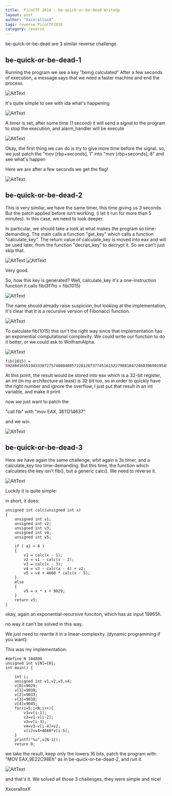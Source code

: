 ```yaml
---
title:  PicoCTF 2018 - be-quick-or-be-dead WriteUp
layout: post
author: "XxcoralloxX"
tags: reverse PicoCTF2018
category: reverse
---
```



be-quick-or-be-dead are 3 similar reverse challenge.


## be-quick-or-be-dead-1

Running the program we see a key "being calculated"
After a few seconds of execution, a message says that we need a faster machine and end the process.

![AltText](https://i.gyazo.com/c799060daf418b4a363301f4822edecc.png)

It's quite simple to see with ida what's happening

![AltText](https://i.gyazo.com/75b4cdc844df1f2652e22f71e597b424.png)

A timer is set, after some time (1 second) it will send a signal to the program to stop the execution, and alarm_handler will be execute

![AltText](https://i.gyazo.com/df55525278df33be4b58d223aedfb899.png)

Okay, the first thing we can do is try to give more time before the signal.
so, we just patch the 
"mov     [rbp+seconds], 1"
into
"mov     [rbp+seconds], 8"
and see what's happen

Here we are after a few seconds we get the flag!

![AltText](https://i.gyazo.com/60d16c53cdbb35dbac9cc9acdbe063d8.png)


## be-quick-or-be-dead-2

This is very similar, we have the same timer, this time giving us 3 seconds.
But the patch applied before isn't working, (i let it run for more than 5 minutes).
In this case, we need to look deeper.

In particular, we should take a look at what makes the program so time-demanding.
The main calls a function "get_key" which calls a function "calculate_key".
The return value of calculate_key is moved into eax and will be used later, from the function "decript_key" to decrypt it.
So we can't just skip that.

![AltText](https://i.gyazo.com/611216b53b6f6359f5f6a7832767bd7a.png)
![AltText](https://i.gyazo.com/0252e7f69f1993d6099449a7f22bde3b.png)

Very good.

So, how this key is generated? 
Well, calculate_key it's a one-instruction function
it calls fib(3f7h) = fib(1015)

![AltText](https://i.gyazo.com/7cda0d666ae795233eec8946bd948a17.png)

The name should already raise suspicion, but looking at the implementation, it's clear that it is a recursive version of Fibonacci function.

![AltText](https://i.gyazo.com/d5d0b8b762a81e2ac71826fc78b1e275.png)

To calculate fib(1015) this isn't the right way since that implementation has an exponential computational complexity.
We could write our function to do it better, or we could ask to WolframAlpha.

![AltText](https://i.gyazo.com/827b1737e4372224ee4c4c1f35a87432.png)

```
fib(1015) = 59288416551943338727574080408572281287377451615227988184724603969919549034666922046325034891393072356252090591628758887874047734579886068667306295291967872198822088710569576575629665781687543564318377549435421485
```

At this point, the result would be stored into eax which is a 32-bit register, an int (in my architecture at least) is 32 bit too, so in order to quickly have the right number and ignore the overflow, I just put that result in an int variable, and make it print.

now we just want to patch the 

"call fib"
with 
"mov EAX, 3611214637"

and we win.

![AltText](https://i.gyazo.com/c19c93cb7ae563442a99fbcbb1fe0262.png)

## be-quick-or-be-dead-3

Here we have again the same challenge, whit again a 3s timer, and a calculate_key too time-demanding.
But this time, the function which calculates the key isn't fib(), but a generic calc().
We need to reverse it.

![AltText](https://i.gyazo.com/7ba2308c0b3244b3ed508a14afd4d41e.png)

Luckily it is quite simple:

in short, it does:
```
unsigned int calc(unsigned int x)
{
    unsigned int v1; 
    unsigned int v2; 
    unsigned int v3; 
    unsigned int v4; 
    unsigned int v5; 

    if ( a1 > 4 )
    {
        v1 = calc(x - 1);
        v2 = v1 - calc(x - 2);
        v3 = calc(x - 3);
        v4 = v3 - calc(x - 4) + v2;
        v5 = v4 + 4660 * calc(x - 5);
    }
    else
    {
        v5 = x * x + 9029;
    }
    return v5;
}
```
okay, again an exponential-recursive funciton, which has as input 19965h.

no way it can't be solved in this way.

We just need to rewrite it in a linear-complexity. (dynamic programming if you want):

This was my implementation:

```
#define N 104806
unsigned int v[N]={0};
int main() {

    int i;
    unsigned int v1,v2,v3,v4;
    v[0]=9029;
    v[1]=9030;
    v[2]=9033;
    v[3]=9038;
    v[4]=9045;
    for(i=5;i<N;i++){
        v1=v[i-1];
        v2=v1-v[i-2];
        v3=v[i-3];
        v4=v3-v[i-4]+v2;
        v[i]=v4+4660*v[i-5];
    }
    printf("%u",v[N-1]);
    return 0;
```

we take the result, keep only the lowers 16 bits, patch the program with:
"MOV EAX,9E22C98Eh"
as in be-quick-or-be-dead-2, and run it.

![AltText](https://i.gyazo.com/e3afed2531da436d50e5b1972a8371a4.png)

and that's it.
We solved all those 3 challenges, they were simple and nice!

XxcoralloxX
